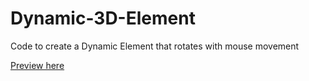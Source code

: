 # Dynamic-3D-Element
Code to create a Dynamic Element that rotates with mouse movement

<a href="https://rawcdn.githack.com/SOCRAMBLLE/Dynamic-3D-Element/1d44c389c97d14147b32cc44388f35202809ed5c/index.html" target="_blank"> Preview here </a>
